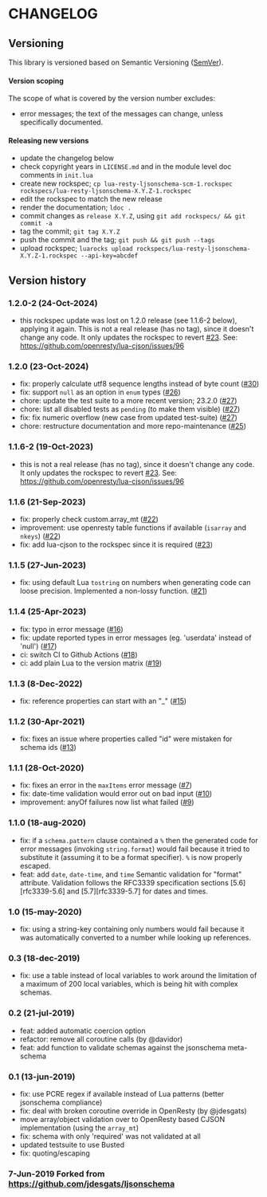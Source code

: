 # CHANGELOG

## Versioning

This library is versioned based on Semantic Versioning ([SemVer](https://semver.org/)).

#### Version scoping

The scope of what is covered by the version number excludes:

- error messages; the text of the messages can change, unless specifically documented.

#### Releasing new versions

- update the changelog below
- check copyright years in `LICENSE.md` and in the module level doc comments in `init.lua`
- create new rockspec; `cp lua-resty-ljsonschema-scm-1.rockspec rockspecs/lua-resty-ljsonschema-X.Y.Z-1.rockspec`
- edit the rockspec to match the new release
- render the documentation; `ldoc .`
- commit changes as `release X.Y.Z`, using `git add rockspecs/ && git commit -a`
- tag the commit; `git tag X.Y.Z`
- push the commit and the tag; `git push && git push --tags`
- upload rockspec; `luarocks upload rockspecs/lua-resty-ljsonschema-X.Y.Z-1.rockspec --api-key=abcdef`

## Version history

### 1.2.0-2 (24-Oct-2024)

 - this rockspec update was lost on 1.2.0 release (see 1.1.6-2 below), applying it again.
   This is not a real release (has no tag), since it doesn't change any code. It only updates
   the rockspec to revert [#23](https://github.com/Tieske/lua-resty-ljsonschema/pull/23).
   See: https://github.com/openresty/lua-cjson/issues/96

### 1.2.0 (23-Oct-2024)

- fix: properly calculate utf8 sequence lengths instead of byte count
  ([#30](https://github.com/Tieske/lua-resty-ljsonschema/pull/30))
- fix: support `null` as an option in `enum` types
  ([#26](https://github.com/Tieske/lua-resty-ljsonschema/pull/26))
- chore: update the test suite to a more recent version; 23.2.0
  ([#27](https://github.com/Tieske/lua-resty-ljsonschema/pull/27))
- chore: list all disabled tests as `pending` (to make them visible)
  ([#27](https://github.com/Tieske/lua-resty-ljsonschema/pull/27))
- fix: fix numeric overflow (new case from updated test-suite)
  ([#27](https://github.com/Tieske/lua-resty-ljsonschema/pull/27))
- chore: restructure documentation and more repo-maintenance
  ([#25](https://github.com/Tieske/lua-resty-ljsonschema/pull/25))

### 1.1.6-2 (19-Oct-2023)

 - this is not a real release (has no tag), since it doesn't change any code. It only updates
   the rockspec to revert [#23](https://github.com/Tieske/lua-resty-ljsonschema/pull/23).
   See: https://github.com/openresty/lua-cjson/issues/96

### 1.1.6 (21-Sep-2023)

- fix: properly check custom.array_mt
  ([#22](https://github.com/Tieske/lua-resty-ljsonschema/pull/22))
- improvement: use openresty table functions if available (`isarray` and `nkeys`)
  ([#22](https://github.com/Tieske/lua-resty-ljsonschema/pull/22))
- fix: add lua-cjson to the rockspec since it is required
  ([#23](https://github.com/Tieske/lua-resty-ljsonschema/pull/23))

### 1.1.5 (27-Jun-2023)

- fix: using default Lua `tostring` on numbers when generating code can loose
  precision. Implemented a non-lossy function.
  ([#21](https://github.com/Tieske/lua-resty-ljsonschema/pull/21))

### 1.1.4 (25-Apr-2023)

- fix: typo in error message
  ([#16](https://github.com/Tieske/lua-resty-ljsonschema/pull/16))
- fix: update reported types in error messages (eg. 'userdata' instead of 'null')
  ([#17](https://github.com/Tieske/lua-resty-ljsonschema/pull/17))
- ci: switch CI to Github Actions
  ([#18](https://github.com/Tieske/lua-resty-ljsonschema/pull/18))
- ci: add plain Lua to the version matrix
  ([#19](https://github.com/Tieske/lua-resty-ljsonschema/pull/19))

### 1.1.3 (8-Dec-2022)

- fix: reference properties can start with an "_"
  ([#15](https://github.com/Tieske/lua-resty-ljsonschema/pull/15))

### 1.1.2 (30-Apr-2021)

- fix: fixes an issue where properties called "id" were mistaken for schema ids
  ([#13](https://github.com/Tieske/lua-resty-ljsonschema/pull/13))

### 1.1.1 (28-Oct-2020)

- fix: fixes an error in the `maxItems` error message
  ([#7](https://github.com/Tieske/lua-resty-ljsonschema/pull/7))
- fix: date-time validation would error out on bad input
  ([#10](https://github.com/Tieske/lua-resty-ljsonschema/pull/10))
- improvement: anyOf failures now list what failed
  ([#9](https://github.com/Tieske/lua-resty-ljsonschema/pull/9))

### 1.1.0 (18-aug-2020)

- fix: if a `schema.pattern` clause contained a `%` then the generated code
  for error messages (invoking `string.format`) would fail because it tried
  to substitute it (assuming it to be a format specifier). `%` is now properly
  escaped.
- feat: add `date`, `date-time`, and `time` Semantic validation for "format"
  attribute. Validation follows the RFC3339 specification sections
  [5.6][rfc3339-5.6] and [5.7][rfc3339-5.7] for dates and times.

### 1.0 (15-may-2020)

- fix: using a string-key containing only numbers would fail because it was
  automatically converted to a number while looking up references.

### 0.3 (18-dec-2019)

- fix: use a table instead of local variables to work around the limitation of
  a maximum of 200 local variables, which is being hit with complex schemas.

### 0.2 (21-jul-2019)

- feat: added automatic coercion option
- refactor: remove all coroutine calls (by @davidor)
- feat: add function to validate schemas against the jsonschema meta-schema

### 0.1 (13-jun-2019)

- fix: use PCRE regex if available instead of Lua patterns (better jsonschema
  compliance)
- fix: deal with broken coroutine override in OpenResty (by @jdesgats)
- move array/object validation over to OpenResty based CJSON implementation
  (using the `array_mt`)
- fix: schema with only 'required' was not validated at all
- updated testsuite to use Busted
- fix: quoting/escaping

### 7-Jun-2019 Forked from https://github.com/jdesgats/ljsonschema
